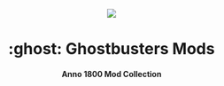 <p align="center">
    <a href="https://git.io/anno-mods"><img src="https://github.com/anno-mods.png"></a>
</p>

<h1 align="center">:ghost: Ghostbusters Mods</h1>
<h4 align="center">Anno 1800 Mod Collection</h4>